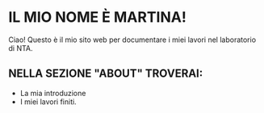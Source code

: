 # IL MIO NOME È MARTINA!

Ciao! Questo è il mio sito web per documentare i miei lavori nel laboratorio di NTA.

## NELLA SEZIONE "ABOUT" TROVERAI:

* La mia introduzione
* I miei lavori finiti.
